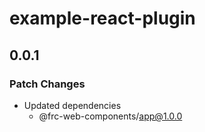 # example-react-plugin

## 0.0.1

### Patch Changes

- Updated dependencies
  - @frc-web-components/app@1.0.0
